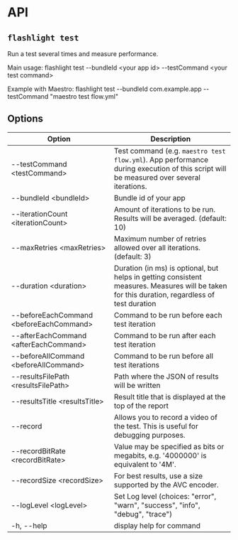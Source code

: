 # API

## `flashlight test`

Run a test several times and measure performance.

Main usage:
flashlight test --bundleId \<your app id\> --testCommand \<your test command\>

Example with Maestro:
flashlight test --bundleId com.example.app --testCommand "maestro test flow.yml"

## Options

| Option                                    | Description                                                                                                                                   |
| ----------------------------------------- | --------------------------------------------------------------------------------------------------------------------------------------------- |
| --testCommand \<testCommand\>             | Test command (e.g. `maestro test flow.yml`). App performance during execution of this script will be measured over several iterations.        |
| --bundleId \<bundleId\>                   | Bundle id of your app                                                                                                                         |
| --iterationCount \<iterationCount\>       | Amount of iterations to be run. Results will be averaged. (default: 10)                                                                       |
| --maxRetries \<maxRetries\>               | Maximum number of retries allowed over all iterations. (default: 3)                                                                           |
| --duration \<duration\>                   | Duration (in ms) is optional, but helps in getting consistent measures. Measures will be taken for this duration, regardless of test duration |
| --beforeEachCommand \<beforeEachCommand\> | Command to be run before each test iteration                                                                                                  |
| --afterEachCommand \<afterEachCommand\>   | Command to be run after each test iteration                                                                                                   |
| --beforeAllCommand \<beforeAllCommand\>   | Command to be run before all test iterations                                                                                                  |
| --resultsFilePath \<resultsFilePath\>     | Path where the JSON of results will be written                                                                                                |
| --resultsTitle \<resultsTitle\>           | Result title that is displayed at the top of the report                                                                                       |
| --record                                  | Allows you to record a video of the test. This is useful for debugging purposes.                                                              |
| --recordBitRate \<recordBitRate\>         | Value may be specified as bits or megabits, e.g. '4000000' is equivalent to '4M'.                                                             |
| --recordSize \<recordSize\>               | For best results, use a size supported by the AVC encoder.                                                                                    |
| --logLevel \<logLevel\>                   | Set Log level (choices: "error", "warn", "success", "info", "debug", "trace")                                                                 |
| -h, --help                                | display help for command                                                                                                                      |
